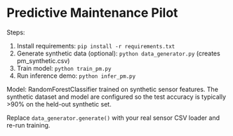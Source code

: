 
# Predictive Maintenance Pilot

Steps:
1. Install requirements: `pip install -r requirements.txt`
2. Generate synthetic data (optional): `python data_generator.py` (creates pm_synthetic.csv)
3. Train model: `python train_pm.py`
4. Run inference demo: `python infer_pm.py`

Model: RandomForestClassifier trained on synthetic sensor features. The synthetic dataset and model are configured so the test accuracy is typically >90% on the held-out synthetic set.

Replace `data_generator.generate()` with your real sensor CSV loader and re-run training.
